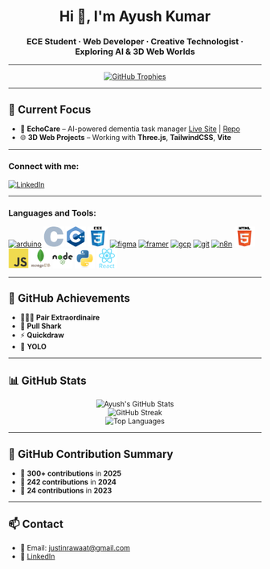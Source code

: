 <h1 align="center">Hi 👋, I'm Ayush Kumar</h1>
<h3 align="center">
<h3 align="center">ECE Student · Web Developer · Creative Technologist · Exploring AI & 3D Web Worlds</h3>
</h3>

---

<p align="center">
  <a href="https://github.com/ryo-ma/github-profile-trophy">
    <img src="https://github-profile-trophy.vercel.app/?username=ayushkumar-5" alt="GitHub Trophies" />
  </a>
</p>

---

## 🔭 Current Focus

- 🧠 **EchoCare** – AI-powered dementia task manager [Live Site](http://echocare.rf.gd) | [Repo](https://github.com/ayushkumar-5/echocare)
- 🌐 **3D Web Projects** – Working with **Three.js**, **TailwindCSS**, **Vite**

---

<h3 align="left">Connect with me:</h3>
<p align="left">
  <a href="https://linkedin.com/in/ayush-kumar-439235165" target="blank">
    <img align="center" src="https://raw.githubusercontent.com/rahuldkjain/github-profile-readme-generator/master/src/images/icons/Social/linked-in-alt.svg" alt="LinkedIn" height="30" width="40" />
  </a>
</p>

---

<h3 align="left">Languages and Tools:</h3>
<p align="left">
  <a href="https://www.arduino.cc/" target="_blank" rel="noreferrer"><img src="https://cdn.worldvectorlogo.com/logos/arduino-1.svg" alt="arduino" width="40" height="40"/></a>
  <a href="https://www.cprogramming.com/" target="_blank" rel="noreferrer"><img src="https://raw.githubusercontent.com/devicons/devicon/master/icons/c/c-original.svg" alt="c" width="40" height="40"/></a>
  <a href="https://www.w3schools.com/cpp/" target="_blank" rel="noreferrer"><img src="https://raw.githubusercontent.com/devicons/devicon/master/icons/cplusplus/cplusplus-original.svg" alt="cplusplus" width="40" height="40"/></a>
  <a href="https://www.w3schools.com/css/" target="_blank" rel="noreferrer"><img src="https://raw.githubusercontent.com/devicons/devicon/master/icons/css3/css3-original-wordmark.svg" alt="css3" width="40" height="40"/></a>
  <a href="https://www.figma.com/" target="_blank" rel="noreferrer"><img src="https://www.vectorlogo.zone/logos/figma/figma-icon.svg" alt="figma" width="40" height="40"/></a>
  <a href="https://www.framer.com/" target="_blank" rel="noreferrer"><img src="https://www.vectorlogo.zone/logos/framer/framer-icon.svg" alt="framer" width="40" height="40"/></a>
  <a href="https://cloud.google.com" target="_blank" rel="noreferrer"><img src="https://www.vectorlogo.zone/logos/google_cloud/google_cloud-icon.svg" alt="gcp" width="40" height="40"/></a>
  <a href="https://git-scm.com/" target="_blank" rel="noreferrer"><img src="https://www.vectorlogo.zone/logos/git-scm/git-scm-icon.svg" alt="git" width="40" height="40"/></a>
  <a href="https://n8n.io" target="_blank" rel="noreferrer"><img src="https://n8n.io/images/n8n-logo.svg" alt="n8n" width="40" height="40"/></a>
  <a href="https://www.w3.org/html/" target="_blank" rel="noreferrer"><img src="https://raw.githubusercontent.com/devicons/devicon/master/icons/html5/html5-original-wordmark.svg" alt="html5" width="40" height="40"/></a>
  <a href="https://developer.mozilla.org/en-US/docs/Web/JavaScript" target="_blank" rel="noreferrer"><img src="https://raw.githubusercontent.com/devicons/devicon/master/icons/javascript/javascript-original.svg" alt="javascript" width="40" height="40"/></a>
  <a href="https://www.mongodb.com/" target="_blank" rel="noreferrer"><img src="https://raw.githubusercontent.com/devicons/devicon/master/icons/mongodb/mongodb-original-wordmark.svg" alt="mongodb" width="40" height="40"/></a>
  <a href="https://nodejs.org" target="_blank" rel="noreferrer"><img src="https://raw.githubusercontent.com/devicons/devicon/master/icons/nodejs/nodejs-original-wordmark.svg" alt="nodejs" width="40" height="40"/></a>
  <a href="https://www.python.org" target="_blank" rel="noreferrer"><img src="https://raw.githubusercontent.com/devicons/devicon/master/icons/python/python-original.svg" alt="python" width="40" height="40"/></a>
  <a href="https://reactjs.org/" target="_blank" rel="noreferrer"><img src="https://raw.githubusercontent.com/devicons/devicon/master/icons/react/react-original-wordmark.svg" alt="react" width="40" height="40"/></a>
</p>

---

## 🏅 GitHub Achievements

- 🧑‍🤝‍🧑 **Pair Extraordinaire**
- 🦈 **Pull Shark**
- ⚡ **Quickdraw**
- 🦾 **YOLO**

---

## 📊 GitHub Stats

<p align="center">
  <img src="https://github-readme-stats.vercel.app/api?username=ayushkumar-5&show_icons=true&theme=tokyonight" alt="Ayush's GitHub Stats" />
  <br />
  <img src="https://github-readme-streak-stats.herokuapp.com/?user=ayushkumar-5&theme=tokyonight" alt="GitHub Streak" />
  <br />
  <img src="https://github-readme-stats.vercel.app/api/top-langs/?username=ayushkumar-5&layout=compact&theme=tokyonight" alt="Top Languages" />
</p>

---

## 📅 GitHub Contribution Summary

- 🔸 **300+ contributions** in **2025**
- 🔸 **242 contributions** in **2024**
- 🔸 **24 contributions** in **2023**

---

## 📫 Contact

- 📧 Email: [justinrawaat@gmail.com](mailto:justinrawaat@gmail.com)
- 🔗 [LinkedIn](https://linkedin.com/in/ayush-kumar-439235165)

